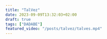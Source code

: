 ```yaml
---
title: "TalVez"
date: 2023-09-09T13:32:03+02:00
draft: true
tags: ["DADABE"]
featured_video: "/posts/talvez/talves.mp4"
---
```


